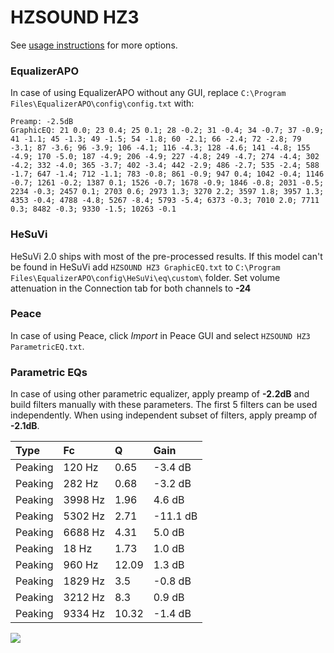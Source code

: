 # HZSOUND HZ3
See [usage instructions](https://github.com/jaakkopasanen/AutoEq#usage) for more options.

### EqualizerAPO
In case of using EqualizerAPO without any GUI, replace `C:\Program Files\EqualizerAPO\config\config.txt`
with:
```
Preamp: -2.5dB
GraphicEQ: 21 0.0; 23 0.4; 25 0.1; 28 -0.2; 31 -0.4; 34 -0.7; 37 -0.9; 41 -1.1; 45 -1.3; 49 -1.5; 54 -1.8; 60 -2.1; 66 -2.4; 72 -2.8; 79 -3.1; 87 -3.6; 96 -3.9; 106 -4.1; 116 -4.3; 128 -4.6; 141 -4.8; 155 -4.9; 170 -5.0; 187 -4.9; 206 -4.9; 227 -4.8; 249 -4.7; 274 -4.4; 302 -4.2; 332 -4.0; 365 -3.7; 402 -3.4; 442 -2.9; 486 -2.7; 535 -2.4; 588 -1.7; 647 -1.4; 712 -1.1; 783 -0.8; 861 -0.9; 947 0.4; 1042 -0.4; 1146 -0.7; 1261 -0.2; 1387 0.1; 1526 -0.7; 1678 -0.9; 1846 -0.8; 2031 -0.5; 2234 -0.3; 2457 0.1; 2703 0.6; 2973 1.3; 3270 2.2; 3597 1.8; 3957 1.3; 4353 -0.4; 4788 -4.8; 5267 -8.4; 5793 -5.4; 6373 -0.3; 7010 2.0; 7711 0.3; 8482 -0.3; 9330 -1.5; 10263 -0.1
```

### HeSuVi
HeSuVi 2.0 ships with most of the pre-processed results. If this model can't be found in HeSuVi add
`HZSOUND HZ3 GraphicEQ.txt` to `C:\Program Files\EqualizerAPO\config\HeSuVi\eq\custom\` folder.
Set volume attenuation in the Connection tab for both channels to **-24**

### Peace
In case of using Peace, click *Import* in Peace GUI and select `HZSOUND HZ3 ParametricEQ.txt`.

### Parametric EQs
In case of using other parametric equalizer, apply preamp of **-2.2dB** and build filters manually
with these parameters. The first 5 filters can be used independently.
When using independent subset of filters, apply preamp of **-2.1dB**.

| Type    | Fc      |     Q | Gain     |
|:--------|:--------|:------|:---------|
| Peaking | 120 Hz  |  0.65 | -3.4 dB  |
| Peaking | 282 Hz  |  0.68 | -3.2 dB  |
| Peaking | 3998 Hz |  1.96 | 4.6 dB   |
| Peaking | 5302 Hz |  2.71 | -11.1 dB |
| Peaking | 6688 Hz |  4.31 | 5.0 dB   |
| Peaking | 18 Hz   |  1.73 | 1.0 dB   |
| Peaking | 960 Hz  | 12.09 | 1.3 dB   |
| Peaking | 1829 Hz |  3.5  | -0.8 dB  |
| Peaking | 3212 Hz |  8.3  | 0.9 dB   |
| Peaking | 9334 Hz | 10.32 | -1.4 dB  |

![](https://raw.githubusercontent.com/jaakkopasanen/AutoEq/master/results/innerfidelity/sbaf-serious/HZSOUND%20HZ3/HZSOUND%20HZ3.png)
